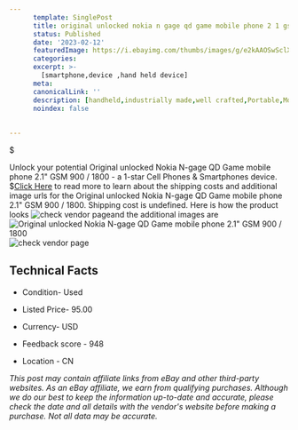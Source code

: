 ```yaml
---
      template: SinglePost
      title: original unlocked nokia n gage qd game mobile phone 2 1 gsm 900 1800
      status: Published
      date: '2023-02-12'
      featuredImage: https://i.ebayimg.com/thumbs/images/g/e2kAAOSwSclXLaRc/s-l225.jpg
      categories: 
      excerpt: >-
        [smartphone,device ,hand held device]
      meta:
      canonicalLink: ''
      description: [handheld,industrially made,well crafted,Portable,Mobile,Compact,Convenient,Lightweight,Maneuverable,Man-portable,Miniature,Carriable,Hand-held,Light,Holdable,Transportable,Mobile device,Pocket-sized,On-the-go,Wireless,Cordless,Compact size,Convenient size, smartphone,device ,hand held device]
      noindex: false
      
        
---
```

$

Unlock your potential Original unlocked Nokia N-gage QD Game mobile phone 2.1" GSM 900 / 1800 - a 1-star Cell Phones & Smartphones device.
$[Click Here](https://www.ebay.com/itm/393096680251?hash=item5b8663533b%3Ag%3Ae2kAAOSwSclXLaRc&mkevt=1&mkcid=1&mkrid=711-53200-19255-0&campid=%253CePNCampaignId%253E&customid=%253CreferenceId%253E&toolid=10049) to read more to learn about the shipping costs and additional image urls for the Original unlocked Nokia N-gage QD Game mobile phone 2.1" GSM 900 / 1800. Shipping cost is undefined. Here is how the product looks ![check vendor page](https://i.ebayimg.com/thumbs/images/g/e2kAAOSwSclXLaRc/s-l225.jpg)and the additional images are![Original unlocked Nokia N-gage QD Game mobile phone 2.1" GSM 900 / 1800](https://i.ebayimg.com/images/g/e2kAAOSwSclXLaRc/s-l225.jpg)![check vendor page](https://origin-galleryplus.ebayimg.com/ws/web/393096680251_2_0_1/225x225.jpg,https://origin-galleryplus.ebayimg.com/ws/web/393096680251_3_0_1/225x225.jpg,https://origin-galleryplus.ebayimg.com/ws/web/393096680251_4_0_1/225x225.jpg,https://origin-galleryplus.ebayimg.com/ws/web/393096680251_5_0_1/225x225.jpg,https://origin-galleryplus.ebayimg.com/ws/web/393096680251_6_0_1/225x225.jpg,https://origin-galleryplus.ebayimg.com/ws/web/393096680251_7_0_1/225x225.jpg,https://origin-galleryplus.ebayimg.com/ws/web/393096680251_8_0_1/225x225.jpg,https://origin-galleryplus.ebayimg.com/ws/web/393096680251_9_0_1/225x225.jpg,https://origin-galleryplus.ebayimg.com/ws/web/393096680251_10_0_1/225x225.jpg,https://origin-galleryplus.ebayimg.com/ws/web/393096680251_11_0_1/225x225.jpg,https://origin-galleryplus.ebayimg.com/ws/web/393096680251_12_0_1/225x225.jpg)



 ## Technical Facts 



     
      

 - Condition- Used 


      

 - Listed Price- 95.00 


      

 - Currency- USD 


      

 - Feedback score - 948 


      

 - Location - CN 


      
      

 *_This post may contain affiliate links from eBay and other third-party websites. As an eBay affiliate, we earn from qualifying purchases. Although we do our best to keep the information up-to-date and accurate, please check the date and all details with the vendor's website before making a purchase. Not all data may be accurate._*






